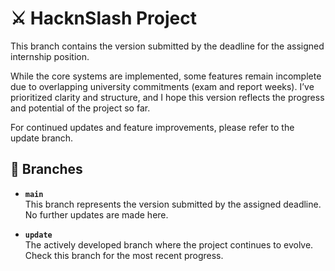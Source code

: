 # ⚔️ HacknSlash Project
This branch contains the version submitted by the deadline for the assigned internship position.

While the core systems are implemented, some features remain incomplete due to overlapping university commitments (exam and report weeks). I’ve prioritized clarity and structure, and I hope this version reflects the progress and potential of the project so far.

For continued updates and feature improvements, please refer to the update branch.

## 📂 Branches

- **`main`**  
  This branch represents the version submitted by the assigned deadline.  
  No further updates are made here.

- **`update`**  
  The actively developed branch where the project continues to evolve.  
  Check this branch for the most recent progress.

